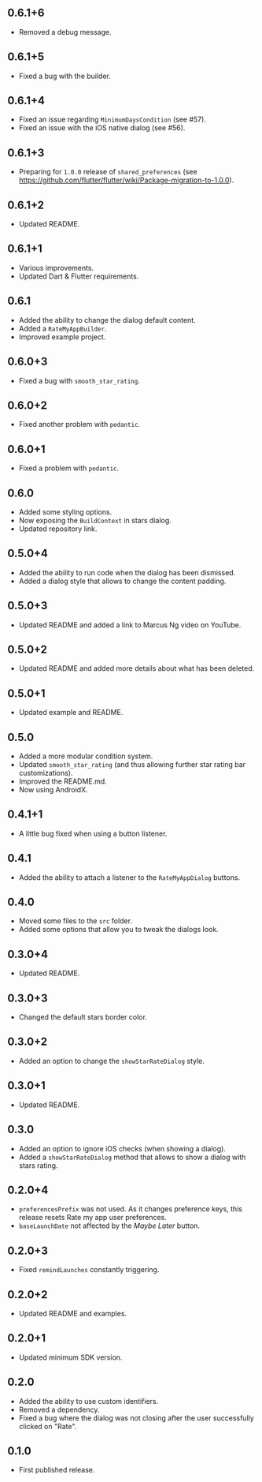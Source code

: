 ## 0.6.1+6

* Removed a debug message.

## 0.6.1+5

* Fixed a bug with the builder.

## 0.6.1+4

* Fixed an issue regarding `MinimumDaysCondition` (see #57).
* Fixed an issue with the iOS native dialog (see #56).

## 0.6.1+3

* Preparing for `1.0.0` release of `shared_preferences` (see https://github.com/flutter/flutter/wiki/Package-migration-to-1.0.0).

## 0.6.1+2

* Updated README.

## 0.6.1+1

* Various improvements.
* Updated Dart & Flutter requirements.

## 0.6.1

* Added the ability to change the dialog default content.
* Added a `RateMyAppBuilder`.
* Improved example project.

## 0.6.0+3

* Fixed a bug with `smooth_star_rating`.

## 0.6.0+2

* Fixed another problem with `pedantic`.

## 0.6.0+1

* Fixed a problem with `pedantic`.

## 0.6.0

* Added some styling options.
* Now exposing the `BuildContext` in stars dialog.
* Updated repository link.

## 0.5.0+4

* Added the ability to run code when the dialog has been dismissed.
* Added a dialog style that allows to change the content padding.

## 0.5.0+3

* Updated README and added a link to Marcus Ng video on YouTube.

## 0.5.0+2

* Updated README and added more details about what has been deleted.

## 0.5.0+1

* Updated example and README.

## 0.5.0

* Added a more modular condition system.
* Updated `smooth_star_rating` (and thus allowing further star rating bar customizations).
* Improved the README.md.
* Now using AndroidX.

## 0.4.1+1

* A little bug fixed when using a button listener.

## 0.4.1

* Added the ability to attach a listener to the `RateMyAppDialog` buttons.

## 0.4.0

* Moved some files to the `src` folder.
* Added some options that allow you to tweak the dialogs look.

## 0.3.0+4

* Updated README.

## 0.3.0+3

* Changed the default stars border color.

## 0.3.0+2

* Added an option to change the `showStarRateDialog` style.

## 0.3.0+1

* Updated README.

## 0.3.0

* Added an option to ignore iOS checks (when showing a dialog).
* Added a `showStarRateDialog` method that allows to show a dialog with stars rating.

## 0.2.0+4

* `preferencesPrefix` was not used. As it changes preference keys, this release resets Rate my app user preferences.
* `baseLaunchDate` not affected by the _Maybe Later_ button.

## 0.2.0+3

* Fixed `remindLaunches` constantly triggering.

## 0.2.0+2

* Updated README and examples.

## 0.2.0+1

* Updated minimum SDK version.

## 0.2.0

* Added the ability to use custom identifiers.
* Removed a dependency.
* Fixed a bug where the dialog was not closing after the user successfully clicked on "Rate".

## 0.1.0

* First published release.
